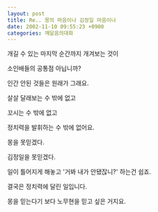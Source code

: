 ```yaml
---
layout: post
title: Re.. 몽의 마음이나 김정일 마음이나
date: 2002-11-10 09:55:23 +0900
categories: 깨달음의대화
---
```

개길 수 있는 마지막 순간까지 개겨보는 것이
  
소인배들의 공통점 아닙니까?
  
인간 안된 것들은 원래가 그래요.
  
살살 달래보는 수 밖에 없고
  
꼬시는 수 밖에 없고
  
정치력을 발휘하는 수 밖에 없어요.
  

  
몽을 못믿겠다.
  
김정일을 못믿겠다.
  
일이 틀어지게 해놓고 '거봐 내가 안됐잖니?' 하는건 쉽죠.
  

  
결국은 정치력에 달린 일입니다.
  
몽을 믿는다기 보다 노무현을 믿고 싶은 거지요.